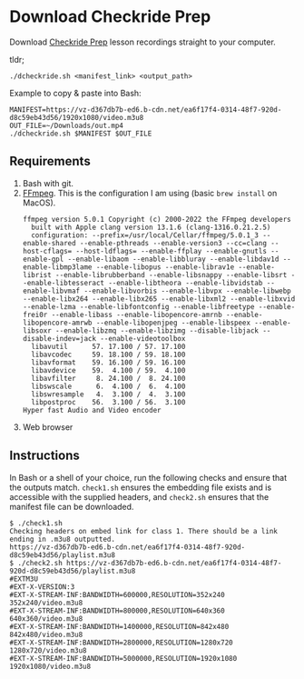 # Download Checkride Prep

Download [Checkride Prep](https://www.checkrideprep.com/) lesson recordings straight to your computer.

tldr;
```shell
./dcheckride.sh <manifest_link> <output_path>
```

Example to copy & paste into Bash:
```shell
MANIFEST=https://vz-d367db7b-ed6.b-cdn.net/ea6f17f4-0314-48f7-920d-d8c59eb43d56/1920x1080/video.m3u8
OUT_FILE=~/Downloads/out.mp4
./dcheckride.sh $MANIFEST $OUT_FILE
```

## Requirements
 1. Bash with git.
 2. [FFmpeg](https://ffmpeg.org/). This is the configuration I am using (basic `brew install` on MacOS).
    ```shell
    ffmpeg version 5.0.1 Copyright (c) 2000-2022 the FFmpeg developers
      built with Apple clang version 13.1.6 (clang-1316.0.21.2.5)
      configuration: --prefix=/usr/local/Cellar/ffmpeg/5.0.1_3 --enable-shared --enable-pthreads --enable-version3 --cc=clang --host-cflags= --host-ldflags= --enable-ffplay --enable-gnutls --enable-gpl --enable-libaom --enable-libbluray --enable-libdav1d --enable-libmp3lame --enable-libopus --enable-librav1e --enable-librist --enable-librubberband --enable-libsnappy --enable-libsrt --enable-libtesseract --enable-libtheora --enable-libvidstab --enable-libvmaf --enable-libvorbis --enable-libvpx --enable-libwebp --enable-libx264 --enable-libx265 --enable-libxml2 --enable-libxvid --enable-lzma --enable-libfontconfig --enable-libfreetype --enable-frei0r --enable-libass --enable-libopencore-amrnb --enable-libopencore-amrwb --enable-libopenjpeg --enable-libspeex --enable-libsoxr --enable-libzmq --enable-libzimg --disable-libjack --disable-indev=jack --enable-videotoolbox
      libavutil      57. 17.100 / 57. 17.100
      libavcodec     59. 18.100 / 59. 18.100
      libavformat    59. 16.100 / 59. 16.100
      libavdevice    59.  4.100 / 59.  4.100
      libavfilter     8. 24.100 /  8. 24.100
      libswscale      6.  4.100 /  6.  4.100
      libswresample   4.  3.100 /  4.  3.100
      libpostproc    56.  3.100 / 56.  3.100
    Hyper fast Audio and Video encoder
    ```
  3. Web browser

## Instructions
In Bash or a shell of your choice, run the following checks and ensure that the outputs match. `check1.sh` ensures the embedding file exists and is accessible with the supplied headers, and `check2.sh` ensures that the manifest file can be downloaded.
```shell
$ ./check1.sh              
Checking headers on embed link for class 1. There should be a link ending in .m3u8 outputted.
https://vz-d367db7b-ed6.b-cdn.net/ea6f17f4-0314-48f7-920d-d8c59eb43d56/playlist.m3u8
$ ./check2.sh https://vz-d367db7b-ed6.b-cdn.net/ea6f17f4-0314-48f7-920d-d8c59eb43d56/playlist.m3u8
#EXTM3U
#EXT-X-VERSION:3
#EXT-X-STREAM-INF:BANDWIDTH=600000,RESOLUTION=352x240
352x240/video.m3u8
#EXT-X-STREAM-INF:BANDWIDTH=800000,RESOLUTION=640x360
640x360/video.m3u8
#EXT-X-STREAM-INF:BANDWIDTH=1400000,RESOLUTION=842x480
842x480/video.m3u8
#EXT-X-STREAM-INF:BANDWIDTH=2800000,RESOLUTION=1280x720
1280x720/video.m3u8
#EXT-X-STREAM-INF:BANDWIDTH=5000000,RESOLUTION=1920x1080
1920x1080/video.m3u8
```

